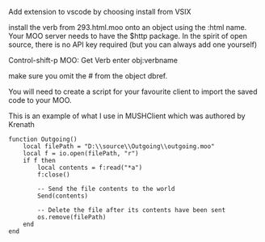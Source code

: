 Add extension to vscode by choosing install from VSIX

install the verb from 293.html.moo onto an object using the :html name.
Your MOO server needs to have the $http package.
In the spirit of open source, there is no API key required (but you can always add one yourself)

Control-shift-p MOO: Get Verb
enter obj:verbname

make sure you omit the # from the object dbref.

You will need to create a script for your favourite client to import the saved code to your MOO.

This is an example of what I use in MUSHClient which was authored by Krenath




```
function Outgoing()
    local filePath = "D:\\source\\Outgoing\\outgoing.moo"
	local f = io.open(filePath, "r")
	if f then
		local contents = f:read("*a")
		f:close()
         
		-- Send the file contents to the world
		Send(contents)
          
		-- Delete the file after its contents have been sent
		os.remove(filePath)
	end
end
```
